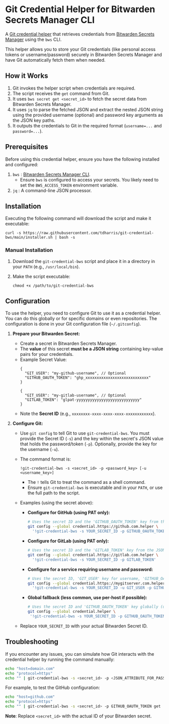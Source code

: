 # Git Credential Helper for Bitwarden Secrets Manager CLI

A [Git credential helper](https://git-scm.com/docs/gitcredentials) that retrieves credentials from [Bitwarden Secrets Manager](https://bitwarden.com/products/secrets-manager/) using the `bws` CLI.

This helper allows you to store your Git credentials (like personal access tokens or username/password) securely in Bitwarden Secrets Manager and have Git automatically fetch them when needed.

## How it Works

1. Git invokes the helper script when credentials are required.
2. The script receives the `get` command from Git.
3. It uses `bws secret get <secret_id>` to fetch the secret data from Bitwarden Secrets Manager.
4. It uses `jq` to parse the fetched JSON and extract the nested JSON string using the provided username (optional) and password key arguments as the JSON key paths.
6. It outputs the credentials to Git in the required format (`username=...` and  `password=...`).

## Prerequisites

Before using this credential helper, ensure you have the following installed and configured:

1. `bws` : [Bitwarden Secrets Manager CLI](https://bitwarden.com/help/secrets-manager-cli/).
    * Ensure `bws` is configured to access your secrets. You likely need to set the `BWS_ACCESS_TOKEN` environment variable.
2. `jq` : A command-line JSON processor.

## Installation

Executing the following command will download the script and make it executable:

```console
curl -s https://raw.githubusercontent.com/tdharris/git-credential-bws/main/installer.sh | bash -s
```

### Manual Installation

1. Download the `git-credential-bws` script and place it in a directory in your `PATH` (e.g., `/usr/local/bin`).
2. Make the script executable:

    ```console
    chmod +x /path/to/git-credential-bws
    ```

## Configuration

To use the helper, you need to configure Git to use it as a credential helper. You can do this globally or for specific domains or even repositories. The configuration is done in your Git configuration file (`~/.gitconfig`).

1.  **Prepare your Bitwarden Secret:**
    * Create a secret in Bitwarden Secrets Manager.
    * The **value** of this secret **must be a JSON string** containing key-value pairs for your credentials.
    * Example Secret Value:
        ```jsonc
        {
          "GIT_USER": "my-github-username", // Optional
          "GITHUB_OAUTH_TOKEN": "ghp_xxxxxxxxxxxxxxxxxxxxxxxxxxxx"
        }
        ```
        ```jsonc
        {
          "GIT_USER": "my-gitlab-username", // Optional
          "GITLAB_TOKEN": "glpat-yyyyyyyyyyyyyyyyyyyyyyyyyyyy"
        }
        ```
    * Note the **Secret ID** (e.g., `xxxxxxxx-xxxx-xxxx-xxxx-xxxxxxxxxxxx`).

2.  **Configure Git:**
    * Use `git config` to tell Git to use `git-credential-bws`. You must provide the Secret ID (`-s`) and the key within the secret's JSON value that holds the password/token (`-p`). Optionally, provide the key for the username (`-u`).
    * The command format is: 
        ```shell
        !git-credential-bws -s <secret_id> -p <password_key> [-u <username_key>]
        ```
        * The `!` tells Git to treat the command as a shell command.
        * Ensure `git-credential-bws` is executable and in your `PATH`, or use the full path to the script.

    * Examples (using the secret above):

        * **Configure for GitHub (using PAT only):**
            ```bash
            # Uses the secret ID and the 'GITHUB_OAUTH_TOKEN' key from the JSON
            git config --global credential.https://github.com.helper \
              '!git-credential-bws -s YOUR_SECRET_ID -p GITHUB_OAUTH_TOKEN'
            ```

        * **Configure for GitLab (using PAT only):**
            ```bash
            # Uses the secret ID and the 'GITLAB_TOKEN' key from the JSON
            git config --global credential.https://gitlab.com.helper \
              '!git-credential-bws -s YOUR_SECRET_ID -p GITLAB_TOKEN'
            ```

        * **Configure for a service requiring username and password:**
            ```bash
            # Uses the secret ID, 'GIT_USER' key for username, 'GITHUB_OAUTH_TOKEN' key for password
            git config --global credential.https://mygitserver.com.helper \
              '!git-credential-bws -s YOUR_SECRET_ID -u GIT_USER -p GITHUB_OAUTH_TOKEN'
            ```

        * **Global fallback (less common, use per-host if possible):**
            ```bash
            # Uses the secret ID and 'GITHUB_OAUTH_TOKEN' key globally (use with caution)
            git config --global credential.helper \
             '!git-credential-bws -s YOUR_SECRET_ID -p GITHUB_OAUTH_TOKEN'
            ```

    * Replace `YOUR_SECRET_ID` with your actual Bitwarden Secret ID.

## Troubleshooting

If you encounter any issues, you can simulate how Git interacts with the credential helper by running the command manually:

```bash
echo "host=domain.com"
echo "protocol=https"
echo "" | git-credential-bws -s <secret_id> -p <JSON_ATTRIBUTE_FOR_PASSWORD> get
```

For example, to test the GitHub configuration:

```bash
echo "host=github.com"
echo "protocol=https"
echo "" | git-credential-bws -s <secret_id> -p GITHUB_OAUTH_TOKEN get
```

**Note**: Replace `<secret_id>` with the actual ID of your Bitwarden secret.
